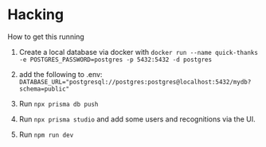 # Hacking

How to get this running

1. Create a local database via docker with `docker run --name quick-thanks -e POSTGRES_PASSWORD=postgres -p 5432:5432 -d postgres`

2. add the following to .env: `DATABASE_URL="postgresql://postgres:postgres@localhost:5432/mydb?schema=public"`

3. Run `npx prisma db push`

4. Run `npx prisma studio` and add some users and recognitions via the UI.

5. Run `npm run dev`

